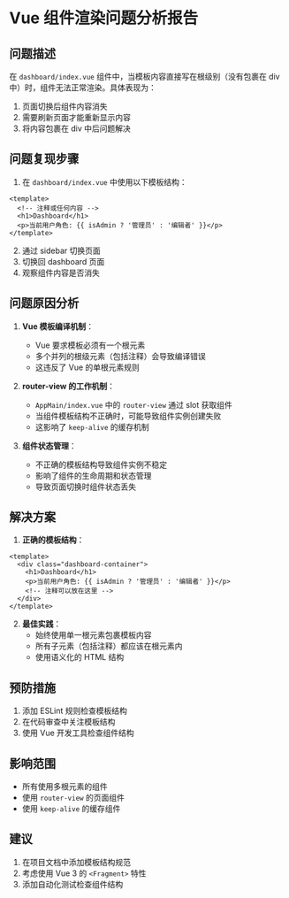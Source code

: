 # Vue 组件渲染问题分析报告

## 问题描述
在 `dashboard/index.vue` 组件中，当模板内容直接写在根级别（没有包裹在 div 中）时，组件无法正常渲染。具体表现为：
1. 页面切换后组件内容消失
2. 需要刷新页面才能重新显示内容
3. 将内容包裹在 div 中后问题解决

## 问题复现步骤
1. 在 `dashboard/index.vue` 中使用以下模板结构：
```vue
<template>
  <!-- 注释或任何内容 -->
  <h1>Dashboard</h1>
  <p>当前用户角色: {{ isAdmin ? '管理员' : '编辑者' }}</p>
</template>
```

2. 通过 sidebar 切换页面
3. 切换回 dashboard 页面
4. 观察组件内容是否消失

## 问题原因分析
1. **Vue 模板编译机制**：
   - Vue 要求模板必须有一个根元素
   - 多个并列的根级元素（包括注释）会导致编译错误
   - 这违反了 Vue 的单根元素规则

2. **router-view 的工作机制**：
   - `AppMain/index.vue` 中的 `router-view` 通过 slot 获取组件
   - 当组件模板结构不正确时，可能导致组件实例创建失败
   - 这影响了 `keep-alive` 的缓存机制

3. **组件状态管理**：
   - 不正确的模板结构导致组件实例不稳定
   - 影响了组件的生命周期和状态管理
   - 导致页面切换时组件状态丢失

## 解决方案
1. **正确的模板结构**：
```vue
<template>
  <div class="dashboard-container">
    <h1>Dashboard</h1>
    <p>当前用户角色: {{ isAdmin ? '管理员' : '编辑者' }}</p>
    <!-- 注释可以放在这里 -->
  </div>
</template>
```

2. **最佳实践**：
   - 始终使用单一根元素包裹模板内容
   - 所有子元素（包括注释）都应该在根元素内
   - 使用语义化的 HTML 结构

## 预防措施
1. 添加 ESLint 规则检查模板结构
2. 在代码审查中关注模板结构
3. 使用 Vue 开发工具检查组件结构

## 影响范围
- 所有使用多根元素的组件
- 使用 `router-view` 的页面组件
- 使用 `keep-alive` 的缓存组件

## 建议
1. 在项目文档中添加模板结构规范
2. 考虑使用 Vue 3 的 `<Fragment>` 特性
3. 添加自动化测试检查组件结构
